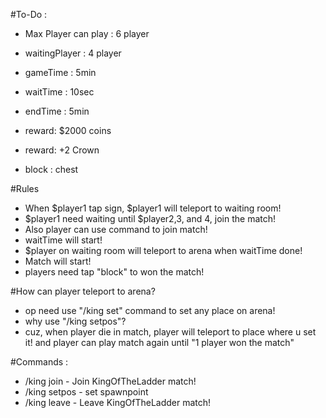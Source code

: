 #To-Do :
- Max Player can play : 6 player
- waitingPlayer : 4 player

- gameTime : 5min
- waitTime : 10sec
- endTime  : 5min

- reward: $2000 coins
- reward: +2 Crown

- block : chest

#Rules 
- When $player1 tap sign, $player1 will teleport to waiting room!
- $player1 need waiting until $player2,3, and 4, join the match!
- Also player can use command to join match! 
- waitTime will start!
- $player on waiting room will teleport to arena when waitTime done!
- Match will start!
- players need tap "block" to won the match!

#How can player teleport to arena?
- op need use "/king set" command to set any place on arena!
- why use "/king setpos"?
- cuz, when player die in match, player will teleport to place where u set it! and player can play match again until "1 player won the match"

#Commands :
- /king join - Join KingOfTheLadder match!
- /king setpos - set spawnpoint
- /king leave - Leave KingOfTheLadder match!
